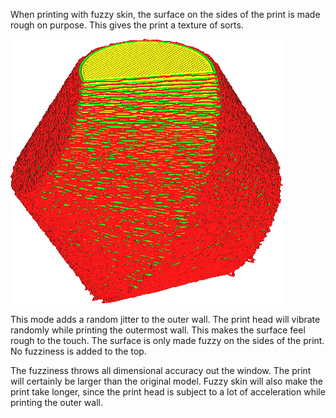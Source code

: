 When printing with fuzzy skin, the surface on the sides of the print is made rough on purpose. This gives the print a texture of sorts.

![The walls look wobbly in Cura's layer view](images/magic_fuzzy_skin_enabled.png)

This mode adds a random jitter to the outer wall. The print head will vibrate randomly while printing the outermost wall. This makes the surface feel rough to the touch. The surface is only made fuzzy on the sides of the print. No fuzziness is added to the top.

The fuzziness throws all dimensional accuracy out the window. The print will certainly be larger than the original model. Fuzzy skin will also make the print take longer, since the print head is subject to a lot of acceleration while printing the outer wall.